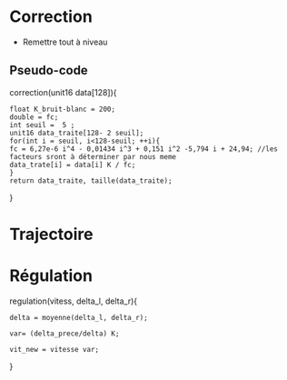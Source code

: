 # Correction
* Remettre tout à niveau

## Pseudo-code

correction(unit16 data[128]){

	float K_bruit-blanc = 200;
	double = fc;
	int seuil =  5 ;
	unit16 data_traite[128- 2 seuil];
	for(int i = seuil, i<128-seuil; ++i){
	fc = 6,27e-6 i^4 - 0,01434 i^3 + 0,151 i^2 -5,794 i + 24,94; //les facteurs sront à déterminer par nous meme
	data_trate[i] = data[i] K / fc;
	}
	return data_traite, taille(data_traite);
}

# Trajectoire

# Régulation
regulation(vitess, delta_l, delta_r){
	
	delta = moyenne(delta_l, delta_r);

	var= (delta_prece/delta) K;

	vit_new = vitesse var;
}


